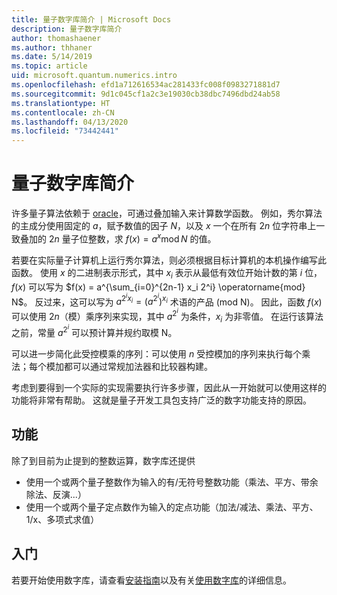 ```yaml
---
title: 量子数字库简介 | Microsoft Docs
description: 量子数字库简介
author: thomashaener
ms.author: thhaner
ms.date: 5/14/2019
ms.topic: article
uid: microsoft.quantum.numerics.intro
ms.openlocfilehash: efd1a712616534ac281433fc008f0983271881d7
ms.sourcegitcommit: 9d1c045cf1a2c3e19030cb38dbc7496dbd24ab58
ms.translationtype: HT
ms.contentlocale: zh-CN
ms.lasthandoff: 04/13/2020
ms.locfileid: "73442441"
---
```

# <a name="introduction-to-the-quantum-numerics-library"></a>量子数字库简介

许多量子算法依赖于 [oracle](xref:microsoft.quantum.concepts.oracles)，可通过叠加输入来计算数学函数。
例如，秀尔算法的主成分使用固定的 $a$，赋予数值的因子 $N$，以及 $x$ 一个在所有 $2n$ 位字符串上一致叠加的 $2n$ 量子位整数，求 $f(x) = a^x\operatorname{mod} N$ 的值。

若要在实际量子计算机上运行秀尔算法，则必须根据目标计算机的本机操作编写此函数。
使用 $x$ 的二进制表示形式，其中 $x_i$ 表示从最低有效位开始计数的第 $i$ 位，$f(x)$ 可以写为 $f(x) = a^{\sum_{i=0}^{2n-1} x_i 2^i} \operatorname{mod} N$。
反过来，这可以写为 $a^{2^i x_i}=(a^{2^i})^{x_i}$ 术语的产品 (mod N)。 因此，函数 $f(x)$ 可以使用 $2n$（模）乘序列来实现，其中 $a^{2^i}$ 为条件，$x_i$ 为非零值。 在运行该算法之前，常量 $a^{2^i}$ 可以预计算并规约取模 N。

可以进一步简化此受控模乘的序列：可以使用 $n$ 受控模加的序列来执行每个乘法；每个模加都可以通过常规加法器和比较器构建。


考虑到要得到一个实际的实现需要执行许多步骤，因此从一开始就可以使用这样的功能将非常有帮助。
这就是量子开发工具包支持广泛的数字功能支持的原因。


## <a name="functionality"></a>功能

除了到目前为止提到的整数运算，数字库还提供

 - 使用一个或两个量子整数作为输入的有/无符号整数功能（乘法、平方、带余除法、反演...）
 - 使用一个或两个量子定点数作为输入的定点功能（加法/减法、乘法、平方、1/x、多项式求值）

## <a name="getting-started"></a>入门

若要开始使用数字库，请查看[安装指南](xref:microsoft.quantum.numerics.installation)以及有关[使用数字库](xref:microsoft.quantum.numerics.usage)的详细信息。
